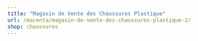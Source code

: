 ```yaml
---
title: "Magasin de Vente des Chaussures Plastique"
url: /macenta/magasin-de-vente-des-chaussures-plastique-2/
shop: chaussures
---
```

